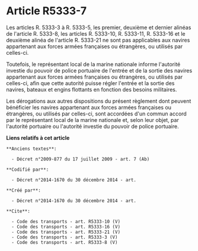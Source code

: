 # Article R5333-7

Les articles R. 5333-3 à R. 5333-5, les premier, deuxième et dernier alinéas de l'article R. 5333-8, les articles R. 5333-10,
R. 5333-11, R. 5333-16 et le deuxième alinéa de l'article R. 5333-21 ne sont pas applicables aux navires appartenant aux
forces armées françaises ou étrangères, ou utilisés par celles-ci. 

Toutefois, le représentant local de la marine nationale informe l'autorité investie du pouvoir de police portuaire de
l'entrée et de la sortie des navires appartenant aux forces armées françaises ou étrangères, ou utilisés par celles-ci, afin
que cette autorité puisse régler l'entrée et la sortie des navires, bateaux et engins flottants en fonction des besoins
militaires. 

Les dérogations aux autres dispositions du présent règlement dont peuvent bénéficier les navires appartenant aux forces
armées françaises ou étrangères, ou utilisés par celles-ci, sont accordées d'un commun accord par le représentant local de la
marine nationale et, selon leur objet, par l'autorité portuaire ou l'autorité investie du pouvoir de police portuaire.

**Liens relatifs à cet article**

	**Anciens textes**:

	  - Décret n°2009-877 du 17 juillet 2009 - art. 7 (Ab)

	**Codifié par**:

	  - Décret n°2014-1670 du 30 décembre 2014 - art.

	**Créé par**:

	  - Décret n°2014-1670 du 30 décembre 2014 - art.

	**Cite**:

	  - Code des transports - art. R5333-10 (V)
	  - Code des transports - art. R5333-16 (V)
	  - Code des transports - art. R5333-21 (V)
	  - Code des transports - art. R5333-3 (V)
	  - Code des transports - art. R5333-8 (V)
